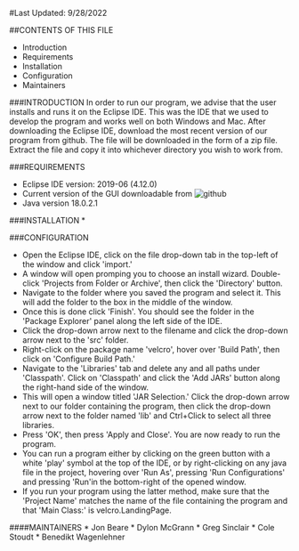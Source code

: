 #Last Updated: 9/28/2022

##CONTENTS OF THIS FILE
 
 * Introduction
 * Requirements
 * Installation
 * Configuration 
 * Maintainers

###INTRODUCTION
In order to run our program, we advise that the user installs and runs it on the Eclipse IDE.
This was the IDE that we used to develop the program and works well on both Windows and Mac.
After downloading the Eclipse IDE, download the most recent version of our program from github.
The file will be downloaded in the form of a zip file. Extract the file and copy it into whichever
directory you wish to work from.

###REQUIREMENTS

 * Eclipse IDE version: 2019-06 (4.12.0)
 * Current version of the GUI downloadable from ![github](https://github.com/mucsci-students/2022fa-420-Velcro)
 * Java version 18.0.2.1
 
###INSTALLATION
 * 
 
###CONFIGURATION
 * Open the Eclipse IDE, click on the file drop-down tab in the top-left of the window and 	click 'import.'
 * A window will open promping you to choose an install wizard. Double-click 'Projects from 	Folder or Archive', then click the 'Directory' button.
 * Navigate to the folder where you saved the program and select it. This will 
	add the folder to the box in the middle of the window.
 * Once this is done click 'Finish'. You should see the folder 
	in the 'Package Explorer' panel along the left side of the IDE.
 * Click the drop-down arrow next to the filename and click the drop-down arrow next to the 	'src' folder.
 * Right-click on the package name 'velcro', hover over 'Build Path', then click on 	'Configure Build Path.'
 * Navigate to the 'Libraries' tab and delete any and all paths under 'Classpath'.
	Click on 'Classpath' and click the 'Add JARs' button along the right-hand side of the 	window.
 * This will open a window titled 'JAR Selection.' Click the drop-down arrow next to our 	folder containing the program, then click the drop-down arrow next to the folder named 	'lib' and Ctrl+Click to select all three libraries.
 * Press 'OK', then press 'Apply and Close'. You are now ready to run the program.
 * You can run a program either by clicking on the green button with a white 'play' symbol 	at the top of the IDE, or by right-clicking on any java file in the project, hovering 	over 'Run As', pressing 'Run Configurations' and pressing 'Run'in the bottom-right of 	the opened window.
 * If you run your program using the latter method, make sure that the 'Project Name' 	matches the name of the file containing the program and that 'Main Class:' is 	velcro.LandingPage. 

####MAINTAINERS
	* Jon Beare
	* Dylon McGrann
	* Greg Sinclair
	* Cole Stoudt
	* Benedikt Wagenlehner
